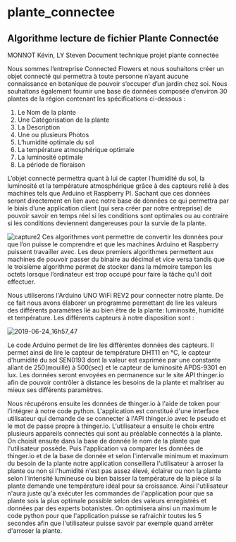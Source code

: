 # plante_connectee

## Algorithme lecture de fichier Plante Connectée
MONNOT Kévin, LY Steven
Document technique projet plante connectée

Nous sommes l’entreprise Connected Flowers et nous souhaitons créer un objet connecté qui permettra à toute personne n’ayant aucune connaissance en botanique de pouvoir s’occuper d’un jardin chez soi. Nous souhaitons également fournir une base de données composée d’environ 30 plantes de la région contenant les spécifications ci-dessous :
1.	Le Nom de la plante 
2.	Une Catégorisation de la plante 
3.	La Description 
4.	Une ou plusieurs Photos
5.	L’humidité optimale du sol
6.	La température atmosphérique optimale
7.	La luminosité optimale 
8.	La période de floraison


L’objet connecté permettra quant à lui de capter l’humidité du sol, la luminosité et la température atmosphérique grâce à des capteurs relié à des machines tels que Arduino et Raspberry PI. Sachant que ces données seront directement en lien avec notre base de données ce qui permettra par le biais d’une application client (qui sera créer par notre entreprise) de pouvoir savoir en temps réel si les conditions sont optimales ou au contraire si les conditions deviennent dangereuses pour la survie de la plante.
 

 ![capture2](https://user-images.githubusercontent.com/43552846/50822098-1d745800-1331-11e9-81a8-8dd278467528.PNG)
Ces algorithmes vont permettre de convertir les données pour que l’on puisse le comprendre et que les machines Arduino et Raspberry puissent travailler avec. Les deux premiers algorithmes permettent aux machines de pouvoir passer du binaire au décimal et vice versa tandis que le troisième algorithme permet de stocker dans la mémoire tampon les octets lorsque l’ordinateur est trop occupé pour faire la tâche qu’il doit effectuer.

Nous utiliserons l'Arduino UNO WiFi REV2 pour connecter notre plante. De ce fait nous avons élaborer un programme permettant de lire les valeurs des différents paramètres lié au bien être de la plante: luminosité, humidité et température.
Les différents capteurs à notre disposition sont :

![2019-06-24_16h57_47](https://user-images.githubusercontent.com/43552846/60029368-4f8c3300-96a1-11e9-8510-7e81c5d2c1e5.png)

Le code Arduino permet de lire les différentes données des capteurs. Il permet ainsi de lire le capteur de température DHT11 en °C, le capteur d'humidité du sol SEN0193 dont la valeur est exprimée par une constante allant de 250(mouillé) à 500(sec) et le capteur de luminosité APDS-9301 en lux.
Les données seront envoyées en permanence sur le site API thinger.io afin de pouvoir contrôler à distance les besoins de la plante et maîtriser au mieux ses différents paramètres. 

Nous récupérons ensuite les données de thinger.io à l'aide de token pour l'intégrer à notre code python. L'application est constitué d'une interface utilisateur qui demande de se connecter à l'API thinger.io avec le pseudo et le mot de passe propre à thinger.io. L'utilisateur a ensuite le choix entre plusieurs appareils connectés qui sont au préalable connectés à la plante. On choisit ensuite dans la base de donnée le nom de la plante que l'utilisateur possède. Puis l'application va comparer les données de thinger.io et de la base de donnée et selon l'intervalle minimum et maximum du besoin de la plante notre application conseillera l'utilisateur à arroser la plante ou non si l'humidité n'est pas assez élevé, éclairer ou non la plante selon l'intensité lumineuse ou bien baisser la température de la pièce si la plante demande une température idéal pour sa croissance. Ainsi l'utilisateur n'aura juste qu'à exécuter les commandes de l'application pour que sa plante sois la plus optimale possible selon des valeurs enregistrés et données par des experts botanistes. On optimisera ainsi un maximum le code python pour que l'application puisse se rafraichir toutes les 5 secondes afin que l'utilisateur puisse savoir par exemple quand arrêter d'arroser la plante.
